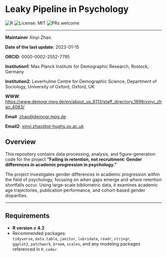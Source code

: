 # Leaky Pipeline in Psychology

![R](https://img.shields.io/badge/R-4.x-blue)
![License: MIT](https://img.shields.io/badge/License-MIT-green)
![PRs welcome](https://img.shields.io/badge/PRs-welcome-brightgreen)

---
**Maintainer** Xinyi Zhao.

**Date of the last update**: 2023-01-15

**ORCID**: 0000-0002-2552-7795

**Institution1**: Max Planck Institute for Demographic Research, Rostock, Germany

**Institution2**: Leverhulme Centre for Demographic Science, Department of Sociology, University of Oxford, Oxford, UK

**WWW**: https://www.demogr.mpg.de/en/about_us_6113/staff_directory_1899/xinyi_zhao_4083/

**Email**: zhao@demogr.mpg.de

**Email2**: xinyi.zhao@st-hughs.ox.ac.uk

## Overview

This repository contains data processing, analysis, and figure-generation code for the project **“Failing in retention, not recruitment: Gender differences in academic progression in psychology.”**

The project investigates gender differences in academic progression within the field of psychology, focusing on *when* gaps emerge and *where* retention shortfalls occur. Using large-scale bibliometric data, it examines academic age trajectories, publication performance, and cohort-based gender disparities.

---

## Requirements

- **R version ≥ 4.2**
- Recommended packages:  
  `tidyverse`, `data.table`, `janitor`, `lubridate`, `readr`, `stringr`,  
  `ggplot2`, `patchwork`, `broom`, `scales`, and any modeling packages referenced in `R_code/`.

